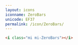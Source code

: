 ```yaml
---
layout: icons
iconname: ZeroBars
unicode: EF37
permalink: /icon/ZeroBars/
---
```


``` html
<i class="mi mi-ZeroBars"></i>
```
